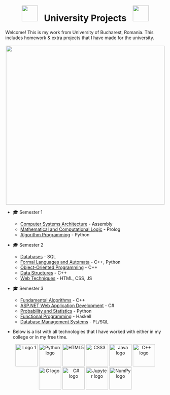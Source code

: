 <div align="center">
  
# <img src="https://user-images.githubusercontent.com/74038190/213844263-a8897a51-32f4-4b3b-b5c2-e1528b89f6f3.png" width="50px" /> &nbsp; University Projects &nbsp; <img src="https://user-images.githubusercontent.com/74038190/213844263-a8897a51-32f4-4b3b-b5c2-e1528b89f6f3.png" width="50px" />
</div>
Welcome! This is my work from University of Bucharest, Romania. This includes homework & extra projects that I have made for the university.
<br><br>
<div align="center">
<img src="https://user-images.githubusercontent.com/74038190/212749447-bfb7e725-6987-49d9-ae85-2015e3e7cc41.gif" width="500">
<br>
</div>

* 🎓 Semester 1
  - [Computer Systems Architecture](https://github.com/MihneaCucu/StorageManagement) - Assembly 
  - [Mathematical and Computational Logic](https://github.com/912-enache-vlad/Computer-Systems-Architecture/tree/main) - Prolog
  - [Algorithm Programming](https://github.com/912-enache-vlad/Fundamentals-of-programming) - Python 
    
* 🎓 Semester 2
  - [Databases](https://github.com/912-enache-vlad/Data-Structures-and-Algorithms) - SQL
  - [Formal Languages and Automata](https://github.com/912-enache-vlad/Geometry) - C++, Python
  - [Object-Oriented Programming](https://github.com/MihneaCucu/Brickset-Project) - C++
  - [Data Structures](https://github.com/MihneaCucu/Structuri-de-date-avansate) - C++
  - [Web Techniques](https://github.com/912-enache-vlad/Operating-Systems) - HTML, CSS, JS
    
* 🎓 Semester 3
  - [Fundamental Algorithms](https://github.com/VladEnache7/Semester-3/tree/main/Advanced%20programming%20methods) - C++
  - [ASP.NET Web Application Development](https://github.com/MihneaCucu/TurboPiese) - C#
  - [Probability and Statistics](https://github.com/MihneaCucu/SpeechRecognition) - Python
  - [Functional Programming](https://github.com/VladEnache7/Semester-3/tree/main/Functional%20and%20logical%20programming) - Haskell
  - [Database Management Systems](https://github.com/VladEnache7/Semester-3/tree/main/Probabilities%20and%20Statistics) - PL/SQL


* Below is a list with all technologies that I have worked with either in my college or in my free time.
<div align="center">
  <img src="https://user-images.githubusercontent.com/74038190/212257454-16e3712e-945a-4ca2-b238-408ad0bf87e6.gif" width="70" alt="Logo 1" />
<img src="https://user-images.githubusercontent.com/74038190/212257472-08e52665-c503-4bd9-aa20-f5a4dae769b5.gif" width="70" alt="Python logo" />
<img src="https://github.com/Anmol-Baranwal/Cool-GIFs-For-GitHub/assets/74038190/29fd6286-4e7b-4d6c-818f-c4765d5e39a9" width="70" alt="HTML5" />
<img src="https://github.com/Anmol-Baranwal/Cool-GIFs-For-GitHub/assets/74038190/67f477ed-6624-42da-99f0-1a7b1a16eecb" width="70" alt="CSS3" />
<img src="https://cdn.jsdelivr.net/gh/devicons/devicon/icons/java/java-original.svg" width="70" alt="Java logo" />
<img src="https://cdn.jsdelivr.net/gh/devicons/devicon/icons/cplusplus/cplusplus-original.svg" width="70" alt="C++ logo" />
<img src="https://cdn.jsdelivr.net/gh/devicons/devicon/icons/c/c-original.svg" width="70" alt="C logo" />
<img src="https://cdn.jsdelivr.net/gh/devicons/devicon/icons/csharp/csharp-original.svg" width="70" alt="C# logo" />
<img src="https://cdn.jsdelivr.net/gh/devicons/devicon/icons/jupyter/jupyter-original.svg" width="70" alt="Jupyter logo" />
<img src="https://cdn.jsdelivr.net/gh/devicons/devicon/icons/numpy/numpy-original.svg" width="70" alt="NumPy logo" />
</div>
